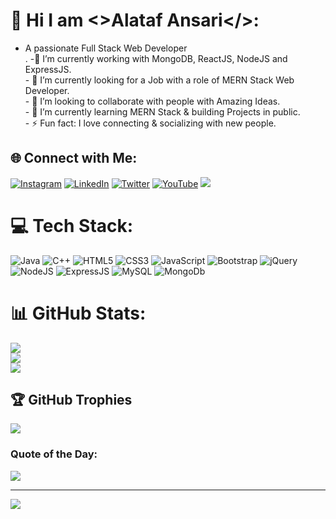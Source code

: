 # 💫  Hi I am <>Alataf Ansari</>:
- A passionate Full Stack Web Developer <br>.
-🔭 I’m currently working with MongoDB, ReactJS, NodeJS and ExpressJS.<br>- 🚀 I’m currently looking for a Job with a role of MERN Stack Web Developer.<br>- 👯 I’m looking to collaborate with people with Amazing Ideas.<br>- 🌱 I’m currently learning MERN Stack & building Projects
 in public.<br>- ⚡ Fun fact: I love connecting & socializing with new people.

 
## 🌐 Connect with Me:   
[![Instagram](https://img.shields.io/badge/Instagram-%23E4405F.svg?logo=Instagram&logoColor=white)](https://instagram.com/robert_broon_) [![LinkedIn](https://img.shields.io/badge/LinkedIn-%230077B5.svg?logo=linkedin&logoColor=white)](https://linkedin.com/in/mealtf/) [![Twitter](https://img.shields.io/badge/Twitter-%231DA1F2.svg?logo=Twitter&logoColor=white)](https://twitter.com/mealtf) [![YouTube](https://img.shields.io/badge/YouTube-%23FF0000.svg?logo=YouTube&logoColor=white)](https://youtube.com/channel/UCGfGp5FAwOnPV1PcGNRfxyA)<!-- [![GMAIL](https://img.shields.io/badge/Gmail-%23FF0000.svg?logo=gmail&logoColor=white)](masularaghu30@gmail.com) <br> --> <a href="mailto:alataf.dce.cs1@gmail.com"><img src="https://camo.githubusercontent.com/571384769c09e0c66b45e39b5be70f68f552db3e2b2311bc2064f0d4a9f5983b/68747470733a2f2f696d672e736869656c64732e696f2f62616467652f476d61696c2d4431343833363f7374796c653d666f722d7468652d6261646765266c6f676f3d676d61696c266c6f676f436f6c6f723d7768697465" data-canonical-src="https://img.shields.io/badge/Gmail-D14836?style=for-the-badge&amp;logo=gmail&amp;logoColor=white" style="max-width: 100%;"></a> 

<!-- <br> <a href = "https://www.dropbox.com/s/e0cjdivxdopz4er/Raghu-Resume%20%281%29.pdf?dl=0">𝐑𝐞𝐬𝐮𝐦𝐞 </a> -->

# 💻 Tech Stack:
![Java](https://img.shields.io/badge/java-%23ED8B00.svg?style=for-the-badge&logo=java&logoColor=white) ![C++](https://img.shields.io/badge/c++-%23ED8B00.svg?style=for-the-badge&logo=c++&logoColor=white) ![HTML5](https://img.shields.io/badge/html5-%23E34F26.svg?style=for-the-badge&logo=html5&logoColor=white) ![CSS3](https://img.shields.io/badge/css3-%231572B6.svg?style=for-the-badge&logo=css3&logoColor=white) ![JavaScript](https://img.shields.io/badge/javascript-%23323330.svg?style=for-the-badge&logo=javascript&logoColor=%23F7DF1E) ![Bootstrap](https://img.shields.io/badge/bootstrap-%23563D7C.svg?style=for-the-badge&logo=bootstrap&logoColor=white) ![jQuery](https://img.shields.io/badge/jquery-%230769AD.svg?style=for-the-badge&logo=jquery&logoColor=white) ![NodeJS](https://img.shields.io/badge/node.js-6DA55F?style=for-the-badge&logo=node.js&logoColor=white) ![ExpressJS](https://img.shields.io/badge/express.js-6DA55F?style=for-the-badge&logo=node.js&logoColor=white) ![MySQL](https://img.shields.io/badge/mysql-%2300f.svg?style=for-the-badge&logo=mysql&logoColor=white) ![MongoDb](https://img.shields.io/badge/mongodb-%2300f.svg?style=for-the-badge&logo=mongodb&logoColor=white)

# 📊 GitHub Stats:
![](https://github-readme-stats.vercel.app/api?username=meAltf&theme=radical&hide_border=false&include_all_commits=true&count_private=false)<br> 
![](https://github-readme-streak-stats.herokuapp.com/?user=meAltf&theme=radical&hide_border=false)<br>
![](https://github-readme-stats.vercel.app/api/top-langs/?username=meAltf&theme=radical&hide_border=false&include_all_commits=true&count_private=false&layout=compact)


## 🏆 GitHub Trophies
![](https://github-profile-trophy.vercel.app/?username=meAltf&theme=radical&no-frame=false&no-bg=false&margin-w=4)

### Quote of the Day:
![](https://quotes-github-readme.vercel.app/api?type=horizontal&theme=radical)

---
[![](https://visitcount.itsvg.in/api?id=meAltf&icon=0&color=0)](https://visitcount.itsvg.in)

<br clear="both">



